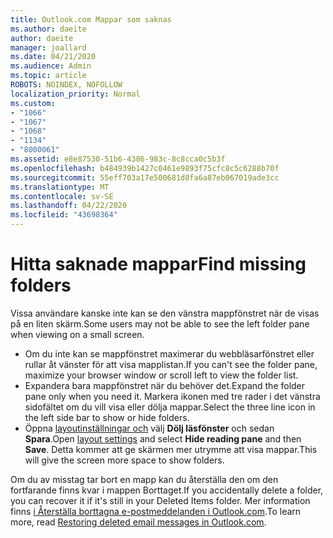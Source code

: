 ```yaml
---
title: Outlook.com Mappar som saknas
ms.author: daeite
author: daeite
manager: joallard
ms.date: 04/21/2020
ms.audience: Admin
ms.topic: article
ROBOTS: NOINDEX, NOFOLLOW
localization_priority: Normal
ms.custom:
- "1066"
- "1067"
- "1068"
- "1134"
- "8000061"
ms.assetid: e8e87530-51b6-4386-983c-8c8cca0c5b3f
ms.openlocfilehash: b484939b1427c0461e9893f75cfc8c5c6288b70f
ms.sourcegitcommit: 55eff703a17e500681d8fa6a87eb067019ade3cc
ms.translationtype: MT
ms.contentlocale: sv-SE
ms.lasthandoff: 04/22/2020
ms.locfileid: "43698364"
---
```

# <a name="find-missing-folders"></a><span data-ttu-id="ee939-102">Hitta saknade mappar</span><span class="sxs-lookup"><span data-stu-id="ee939-102">Find missing folders</span></span>

<span data-ttu-id="ee939-103">Vissa användare kanske inte kan se den vänstra mappfönstret när de visas på en liten skärm.</span><span class="sxs-lookup"><span data-stu-id="ee939-103">Some users may not be able to see the left folder pane when viewing on a small screen.</span></span>

- <span data-ttu-id="ee939-104">Om du inte kan se mappfönstret maximerar du webbläsarfönstret eller rullar åt vänster för att visa mapplistan.</span><span class="sxs-lookup"><span data-stu-id="ee939-104">If you can't see the folder pane, maximize your browser window or scroll left to view the folder list.</span></span>
- <span data-ttu-id="ee939-105">Expandera bara mappfönstret när du behöver det.</span><span class="sxs-lookup"><span data-stu-id="ee939-105">Expand the folder pane only when you need it.</span></span> <span data-ttu-id="ee939-106">Markera ikonen med tre rader i det vänstra sidofältet om du vill visa eller dölja mappar.</span><span class="sxs-lookup"><span data-stu-id="ee939-106">Select the three line icon in the left side bar to show or hide folders.</span></span>
- <span data-ttu-id="ee939-107">Öppna [layoutinställningar och](https://outlook.live.com/mail/options/mail/layout) välj **Dölj läsfönster** och sedan **Spara**.</span><span class="sxs-lookup"><span data-stu-id="ee939-107">Open [layout settings](https://outlook.live.com/mail/options/mail/layout) and select **Hide reading pane** and then **Save**.</span></span> <span data-ttu-id="ee939-108">Detta kommer att ge skärmen mer utrymme att visa mappar.</span><span class="sxs-lookup"><span data-stu-id="ee939-108">This will give the screen more space to show folders.</span></span>

<span data-ttu-id="ee939-109">Om du av misstag tar bort en mapp kan du återställa den om den fortfarande finns kvar i mappen Borttaget.</span><span class="sxs-lookup"><span data-stu-id="ee939-109">If you accidentally delete a folder, you can recover it if it's still in your Deleted Items folder.</span></span> <span data-ttu-id="ee939-110">Mer information finns [i Återställa borttagna e-postmeddelanden i Outlook.com](https://support.office.com/article/cf06ab1b-ae0b-418c-a4d9-4e895f83ed50).</span><span class="sxs-lookup"><span data-stu-id="ee939-110">To learn more, read [Restoring deleted email messages in Outlook.com](https://support.office.com/article/cf06ab1b-ae0b-418c-a4d9-4e895f83ed50).</span></span>
